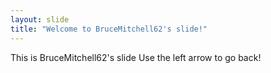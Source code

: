 ```yaml
---
layout: slide
title: "Welcome to BruceMitchell62's slide!"
---
```

This is BruceMitchell62's slide
Use the left arrow to go back!
